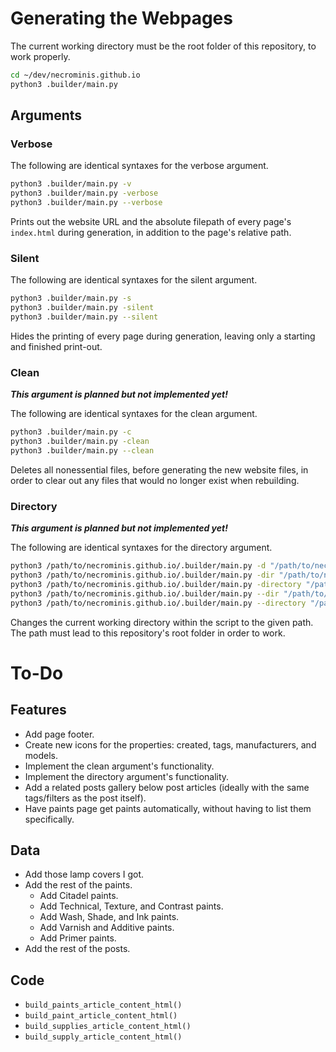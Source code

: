 # Generating the Webpages

The current working directory must be the root folder of this repository, to work properly.

```bash
cd ~/dev/necrominis.github.io
python3 .builder/main.py
```

## Arguments

### Verbose

The following are identical syntaxes for the verbose argument.

```bash
python3 .builder/main.py -v
python3 .builder/main.py -verbose
python3 .builder/main.py --verbose
```

Prints out the website URL and the absolute filepath of every page's `index.html` during generation, in addition to the page's relative path.

### Silent

The following are identical syntaxes for the silent argument.

```bash
python3 .builder/main.py -s
python3 .builder/main.py -silent
python3 .builder/main.py --silent
```

Hides the printing of every page during generation, leaving only a starting and finished print-out.

### Clean

**_This argument is planned but not implemented yet!_**

The following are identical syntaxes for the clean argument.

```bash
python3 .builder/main.py -c
python3 .builder/main.py -clean
python3 .builder/main.py --clean
```

Deletes all nonessential files, before generating the new website files, in order to clear out any files that would no longer exist when rebuilding.

### Directory

**_This argument is planned but not implemented yet!_**

The following are identical syntaxes for the directory argument.

```bash
python3 /path/to/necrominis.github.io/.builder/main.py -d "/path/to/necrominis.github.io/"
python3 /path/to/necrominis.github.io/.builder/main.py -dir "/path/to/necrominis.github.io/"
python3 /path/to/necrominis.github.io/.builder/main.py -directory "/path/to/necrominis.github.io/"
python3 /path/to/necrominis.github.io/.builder/main.py --dir "/path/to/necrominis.github.io/"
python3 /path/to/necrominis.github.io/.builder/main.py --directory "/path/to/necrominis.github.io/"
```

Changes the current working directory within the script to the given path. The path must lead to this repository's root folder in order to work.

# To-Do

## Features

* Add page footer.
* Create new icons for the properties: created, tags, manufacturers, and models.
* Implement the clean argument's functionality.
* Implement the directory argument's functionality.
* Add a related posts gallery below post articles (ideally with the same tags/filters as the post itself).
* Have paints page get paints automatically, without having to list them specifically.

## Data

* Add those lamp covers I got.
* Add the rest of the paints.
	* Add Citadel paints.
	* Add Technical, Texture, and Contrast paints.
	* Add Wash, Shade, and Ink paints.
	* Add Varnish and Additive paints.
	* Add Primer paints.
* Add the rest of the posts.

## Code

* `build_paints_article_content_html()`
* `build_paint_article_content_html()`
* `build_supplies_article_content_html()`
* `build_supply_article_content_html()`